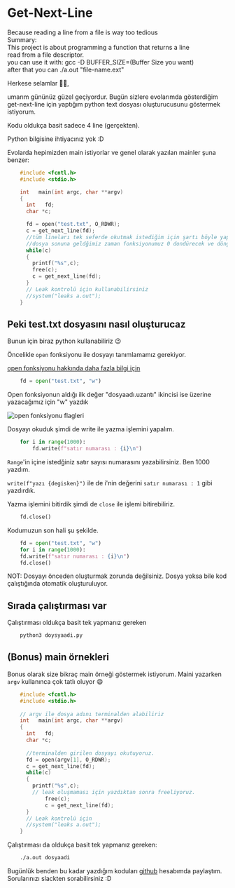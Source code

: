 # Get-Next-Line
Because reading a line from a file is way too tedious                                                                                          
Summary:                                                                                                                                       
This project is about programming a function that returns a line                                             
read from a file descriptor.                                             
you can use it with: gcc -D BUFFER_SIZE=(Buffer Size you want)                                             
after that you can ./a.out "file-name.ext"                                             

Herkese selamlar 👋🏽,

umarım gününüz güzel geçiyordur. Bugün sizlere evolarımda gösterdiğim get-next-line için yaptığım python text dosyası oluşturucusunu göstermek istiyorum.

Kodu oldukça basit sadece 4 line (gerçekten). 

Python bilgisine ihtiyacınız yok :D

Evolarda hepimizden main istiyorlar ve genel olarak yazılan mainler şuna benzer:

```c
	#include <fcntl.h>
	#include <stdio.h>

	int   main(int argc, char **argv)
	{
	  int   fd;
	  char *c;

	  fd = open("test.txt", O_RDWR);
	  c = get_next_line(fd);
	  //tüm lineları tek seferde okutmak istediğim için şartı böyle yaptım 
	  //dosya sonuna geldğimiz zaman fonksiyonumuz 0 dondürecek ve döngüden çıkacak
	  while(c)
	  {
	    printf("%s",c);
	    free(c);
	    c = get_next_line(fd);
	  }
	  // Leak kontrolü için kullanabilirsiniz
	  //system("leaks a.out");
	}
```

## Peki test.txt dosyasını nasıl oluşturucaz

Bunun için biraz python kullanabiliriz 😉

Öncelikle `open` fonksiyonu ile dosyayı tanımlamamız gerekiyor.

[open fonksiyonu hakkında daha fazla bilgi için](https://www.w3schools.com/python/ref_func_open.asp)

```python
	fd = open("test.txt", "w")
```
Open fonksiyonun aldığı ilk değer "dosyaadı.uzantı" ikincisi ise üzerine yazacağımız için "w" yazdık

![open fonksiyonu flagleri](/assets/python-get-next-line/flags.png)

Dosyayı okuduk şimdi de write ile yazma işlemini yapalım.

```python
	for i in range(1000):
		fd.write(f"satır numarası : {i}\n")
```
`Range`'in içine istedğiniz satır sayısı numarasını yazabilirsiniz. Ben 1000 yazdım.

`write(f"yazı {degisken}")` ile de i'nin değerini `satır numarası : 1` gibi yazdırdık.

Yazma işlemini bitirdik şimdi de `close` ile işlemi bitirebiliriz.

```python
	fd.close()
```

Kodumuzun son hali şu şekilde.

```python
	fd = open("test.txt", "w")
	for i in range(1000):
	fd.write(f"satır numarası : {i}\n")
	fd.close()
```

NOT: Dosyayı önceden oluşturmak zorunda değilsiniz. Dosya yoksa bile kod çalıştığında otomatik oluşturuluyor.

## Sırada çalıştırması var

Çalıştırması oldukça basit tek yapmanız gereken

```bash
	python3 doysyaadi.py
```

## (Bonus) main örnekleri

Bonus olarak size bikraç main örneği göstermek istiyorum. Maini yazarken `argv` kullanınca çok tatlı oluyor 😄

```c
	#include <fcntl.h>
	#include <stdio.h>
	
	// argv ile dosya adını terminalden alabiliriz
	int   main(int argc, char **argv)
	{
	  int   fd;
	  char *c;
	
	  //terminalden girilen dosyayı okutuyoruz.
	  fd = open(argv[1], O_RDWR);
	  c = get_next_line(fd);
	  while(c)
	  {
	  	printf("%s",c);
		// leak oluşmaması için yazdıktan sonra freeliyoruz.
	    	free(c);
	    	c = get_next_line(fd);
	  }
	  // Leak kontrolü için
	  //system("leaks a.out");
	}
```

Çalıştırması da oldukça basit tek yapmanız gereken:

```bash
	./a.out dosyaadi
```

Bugünlük benden bu kadar yazdığım koduları [github](https://github.com/Erengun) hesabımda paylaştım. Sorularınızı slackten sorabilirsiniz :D
